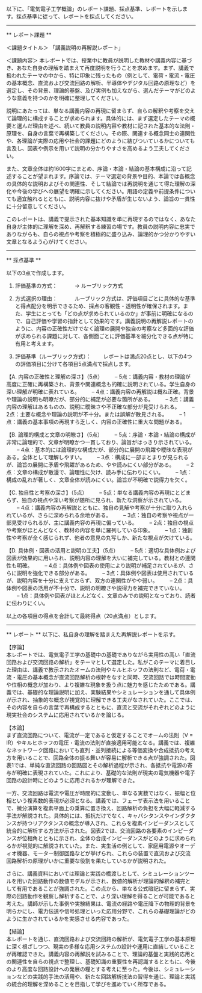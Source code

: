 以下に、「電気電子工学概論」のレポート課題、採点基準、レポートを示します。採点基準に従って、レポートを採点してください。

---------------------------------------
** レポート課題 **

＜課題タイトル＞
「講義説明の再解説レポート」

＜課題内容＞
本レポートでは、授業中に教員が説明した教材や講義内容に基づき、あなた自身の理解を踏まえて再度説明を行うことを求めます。まず、講義で扱われたテーマの中から、特に印象に残ったもの（例として、電荷・電流・電圧の基本概念、直流および交流回路の解析、半導体やデジタル回路の原理など）を選定し、その背景、理論的基盤、及び実例も加えながら、選んだテーマがどのような意義を持つのかを明確に整理してください。

説明にあたっては、単なる講義内容の再現に留まらず、自らの解釈や考察を交えて論理的に構成することが求められます。具体的には、まず選定したテーマの概要と選んだ理由を述べ、続いて教員の説明内容や教材に記された基本的な法則・原理を、自身の言葉で再構築してください。その際、関連する概念同士の連関性や、各理論が実際の応用や社会的課題にどのように結びついているかについても言及し、図表や例示を用いて説明の分かりやすさを高めるよう工夫してください。

また、文章全体は約1600字にまとめ、序論・本論・結論の基本構成に沿って記述することが望まれます。序論では、テーマ選定の背景や目的、本論では各概念の具体的な説明およびその関連性、そして結論では再説明を通じて得た理解の深化や今後の学びへの展望を明確に示してください。用語の定義や前提条件についても適宜触れるとともに、説明内容に抜けや矛盾が生じないよう、論旨の一貫性に十分留意してください。

このレポートは、講義で提示された基本知識を単に再現するのではなく、あなた自身が主体的に理解を深め、再解釈する練習の場です。教員の説明内容に忠実でありながらも、自らの視点や考察を積極的に盛り込み、論理的かつ分かりやすい文章となるよう心がけてください。

---------------------------------------
** 採点基準 **

以下の3点で作成します。

1. 評価基準の方式：　
  → ルーブリック方式

2. 方式選択の理由：　
  ルーブリック方式は、評価項目ごとに具体的な基準と得点配分を明示できるため、採点の客観性・透明性が確保されます。また、学生にとっても「どの点が求められているのか」が事前に明確になるので、自己評価や学習の指針として効果的です。講義説明の再解説レポートのように、内容の正確性だけでなく論理の展開や独自の考察など多面的な評価が求められる課題に対して、各側面ごとに評価基準を細分化できる点が特に有用と考えます。

3. 評価基準（ルーブリック方式）：
  レポートは満点20点とし、以下の4つの評価項目に分けて各項目5点満点で採点します。

【A. 内容の正確性と理解の深さ】（5点）
  – 5点：講義内容・教材の理論が高度に正確に再構築され、背景や関連概念も的確に説明されている。学生自身の深い理解が明確に表れている。
  – 4点：講義内容の再解説は概ね正確。背景や理論の説明も明瞭だが、部分的に補足が必要な箇所がある。
  – 3点：講義内容の理解はあるものの、説明に曖昧さや不正確な部分が見受けられる。
  – 2点：主要な概念や理論の説明が不十分。または誤解が散見される。
  – 1点：講義の基本事項の再現すら乏しく、内容の正確性に重大な問題がある。

【B. 論理的構成と文章の明瞭さ】（5点）
  – 5点：序論・本論・結論の構成が非常に論理的で、文章が明瞭かつ一貫しており、論旨がはっきり示されている。
  – 4点：基本的には論理的な構成だが、部分的に展開の飛躍や曖昧な表現がある。全体として理解しやすい。
  – 3点：構成に一部まとまりが見られるが、論旨の展開に矛盾や飛躍があるため、やや読みにくい部分がある。
  – 2点：文章の構成が散漫で、論理性に欠け、読み手に伝わりにくい。
  – 1点：構成の乱れが著しく、文章全体が読みにくい。論旨が不明確で説得力を欠く。

【C. 独自性と考察の深さ】（5点）
  – 5点：単なる講義内容の再現にとどまらず、独自の視点や深い考察が随所に見られ、新たな洞察が示されている。
  – 4点：講義内容の再解説とともに、独自の見解や考察が十分に取り入れられているが、さらに深められる余地がある。
  – 3点：独自の考察や視点が一部見受けられるが、主に講義内容の再現に偏っている。
  – 2点：独自の視点や考察がほとんどなく、教材の内容を単に羅列している印象。
  – 1点：独創性や考察が全く感じられず、他者の意見の丸写しか、新たな視点が欠けている。

【D. 具体例・図表の活用と説明の工夫】（5点）
  – 5点：適切な具体例および図表が効果的に用いられ、説明内容の理解を大いに補完している。教材との連関性も明確。
  – 4点：具体例や図表の使用により説明が補足されているが、さらに説明を強化できる部分がある。
  – 3点：具体例や図表は使用されているが、説明内容を十分に支えておらず、双方の連関性がやや弱い。
  – 2点：具体例や図表の活用が不十分で、説明の明瞭さや説得力を補完できていない。
  – 1点：具体例や図表がほとんどなく、文章のみでの説明となっており、読者に伝わりにくい。

以上の各項目の得点を合計して最終得点（20点満点）とします。

---------------------------------------
** レポート **
以下に、私自身の理解を踏まえた再解説レポートを示す。

【序論】  
本レポートでは、電気電子工学の基礎中の基礎でありながら実用性の高い「直流回路および交流回路の解析」をテーマとして選定した。私がこのテーマに着目した理由は、講義で教示されたオームの法則やキルヒホッフの法則など、電荷・電流・電圧の基本概念が直流回路解析の根幹をなすと同時、交流回路では時間変動や位相の概念が加わり、より複雑な現象を扱う点に魅力を感じたためである。講義では、基礎的な理論説明に加え、実験結果やシミュレーションを通して具体例が示され、抽象的な概念が視覚的に理解できる工夫がなされていた。ここでは、その内容を自らの言葉で再構成するとともに、直流と交流がそれぞれどのように現実社会のシステムに応用されているかを論じる。

【本論】  
まず直流回路について、電流が一定であると仮定することでオームの法則（V = IR）やキルヒホッフの電圧・電流の法則が直接適用可能となる。講義では、複雑なネットワーク回路においても直列・並列接続による等価変換や合成抵抗の考え方を用いることで、回路全体の振る舞いが容易に解析できる点が強調された。図表1では、単純な直流回路の回路図とその解析過程が示され、各抵抗や電源の寄与が明確に表現されていた。これにより、基礎的な法則が現実の電気機器や電子回路の設計時にどのように応用されるかが理解できた。

一方、交流回路は電流や電圧が時間的に変動し、単なる実数ではなく、振幅と位相という複素数的表現が必須となる。講義では、フェーザ表示法を用いることで、微分演算を複素平面上の乗算に置き換え、回路解析の負担を大幅に軽減する手法が解説された。具体的には、抵抗だけでなく、キャパシタンスやインダクタンスが持つリアクタンスの概念が導入され、これらを複素インピーダンスとして統合的に解析する方法が示された。図表2では、交流回路の各要素のインピーダンスが位相角とともに示され、全体の合成インピーダンスがどのように求められるかが視覚的に解説されていた。また、実生活の例として、家庭用電源やオーディオ機器、モーター制御回路などが挙げられ、これらの装置で直流および交流回路解析の原理がいかに重要な役割を果たしているかが説明された。

さらに、講義資料においては理論と実践の橋渡しとして、シミュレーションツールを用いた回路動作の数値モデルが示され、数値的解析が理論的解釈の補完として有用であることが強調された。この点から、単なる公式暗記に留まらず、実際の回路動作を観察し解析することで、より深い理解を得ることが可能であると考えた。講師が示した事例や実験結果は、電流の経路や電圧降下の物理的背景を明らかにし、電力伝送や信号処理といった応用分野で、これらの基礎理論がどのように生かされているかを実感させる内容であった。

【結論】  
本レポートを通じ、直流回路および交流回路の解析が、電気電子工学の基本原理に深く根ざしつつ、現実の多様な応用システムの設計や運用に直結していることが再確認できた。講義内容の再解説を試みることで、理論的基盤と実践的応用との関連性を自らの視点で整理し、基礎知識の重要性を再認識するとともに、今後のより高度な回路設計への発展の糧とする考えに至った。今後は、シミュレーションなどの実践的手法の活用や、新たな回路解析技法の習得を通じ、理論と実践の統合的理解を深めることを目指して学びを進めていく所存である。

